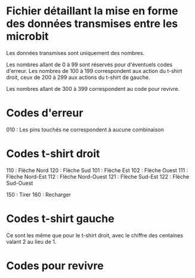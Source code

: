 # Fichier détaillant la mise en forme des données transmises entre les microbit #

Les données transmises sont uniquement des nombres.

Les nombres allant de 0 à 99 sont réservés pour d'éventuels codes d'erreur.
Les nombres de 100 à 199 correspondent aux action du t-shirt droit, ceux de 200 à 299 aux actions du t-shirt de gauche.

Les nombres allant de 300 à 399 correspondent au code pour revivre.

# Codes d'erreur #

010 : Les pins touchés ne correspondent à aucune combinaison

# Codes t-shirt droit #
110 : Flèche Nord
120 : Flèche Sud
101 : Flèche Est
102 : Flèche Ouest
111 : Flèche Nord-Est
112 : Flèche Nord-Ouest
121 : Flèche Sud-Est
122 : Flèche Sud-Ouest

150 : Tirer
160 : Recharger


# Codes t-shirt gauche #
Ce sont les même que pour le t-shirt droit, avec le chiffre des centaines valant 2 au lieu de 1.

# Codes pour revivre #
